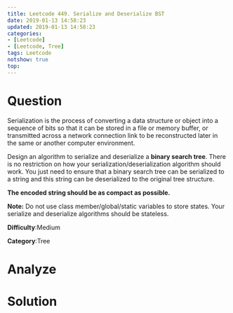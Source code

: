 ```yaml
---
title: Leetcode 449. Serialize and Deserialize BST
date: 2019-01-13 14:58:23
updated: 2019-01-13 14:58:23
categories: 
- [Leetcode]
- [Leetcode, Tree]
tags: Leetcode
notshow: true
top:
---
```


# Question

Serialization is the process of converting a data structure or object into a sequence of bits so that it can be stored in a file or memory buffer, or transmitted across a network connection link to be reconstructed later in the same or another computer environment.

Design an algorithm to serialize and deserialize a  **binary search tree**. There is no restriction on how your serialization/deserialization algorithm should work. You just need to ensure that a binary search tree can be serialized to a string and this string can be deserialized to the original tree structure.

**The encoded string should be as compact as possible.**

**Note:**  Do not use class member/global/static variables to store states. Your serialize and deserialize algorithms should be stateless.

**Difficulty**:Medium

**Category**:Tree

<!-- more -->

# Analyze

# Solution

```cpp

```


